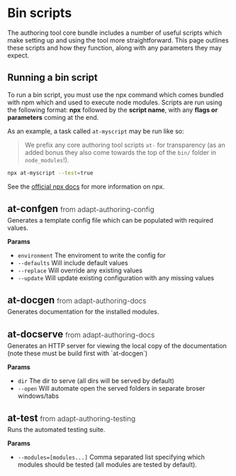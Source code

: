 # Bin scripts
The authoring tool core bundle includes a number of useful scripts which make setting up and using the tool more straightforward. This page outlines these scripts and how they function, along with any parameters they may expect.

## Running a bin script

To run a bin script, you must use the npx command which comes bundled with npm which and used to execute node modules. Scripts are run using the following format: **npx** followed by the **script name**, with any **flags or parameters** coming at the end.

As an example, a task called `at-myscript` may be run like so:

> We prefix any core authoring tool scripts `at-` for transparency (as an added bonus they also come towards the top of the `bin/` folder in `node_modules`!).

```bash
npx at-myscript --test=true
```

See the [official npx docs](https://docs.npmjs.com/cli/v7/commands/npx) for more information on npx.

<h2 class="script" id="at-confgen">at-confgen <span class="module">from adapt-authoring-config</span></h2><div class="details"><p class="description">Generates a template config file which can be populated with required values.</p><p><b>Params</b><ul><li><code>environment</code> The enviroment to write the config for</li><li><code>--defaults</code> Will include default values</li><li><code>--replace</code> Will override any existing values</li><li><code>--update</code> Will update existing configuration with any missing values</li></ul></p>
<h2 class="script" id="at-docgen">at-docgen <span class="module">from adapt-authoring-docs</span></h2><div class="details"><p class="description">Generates documentation for the installed modules.</p>
<h2 class="script" id="at-docserve">at-docserve <span class="module">from adapt-authoring-docs</span></h2><div class="details"><p class="description">Generates an HTTP server for viewing the local copy of the documentation (note these must be build first with `at-docgen`)</p><p><b>Params</b><ul><li><code>dir</code> The dir to serve (all dirs will be served by default)</li><li><code>--open</code> Will automate open the served folders in separate broser windows/tabs</li></ul></p>
<h2 class="script" id="at-test">at-test <span class="module">from adapt-authoring-testing</span></h2><div class="details"><p class="description">Runs the automated testing suite.</p><p><b>Params</b><ul><li><code>--modules=[modules...]</code> Comma separated list specifying which modules should be tested (all modules are tested by default).</li></ul></p>

<style>
  h2.script {
    margin-bottom: 5px;   
  }
  h2.script .module {
    font-weight: 300;
    font-size: 16px;
    vertical-align: middle;
  }
  p.description,
  .details ul {
    margin: 0;   
  }
</style>